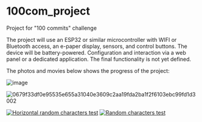 # 100com_project
Project for "100 commits" challenge

The project will use an ESP32 or similar microcontroller with WIFI or Bluetooth access, an e-paper display, sensors, and control buttons. The device will be battery-powered. Configuration and interaction via a web panel or a dedicated application. The final functionality is not yet defined. 

The photos and movies below shows the progress of the project:

![image](https://github.com/piotr-wrobel/100com_project/assets/46136339/b327aff5-b677-4bcc-867e-3e17c8eb6e24)

![0679f33df0e95535e655a31040e3609c2aa19fda2ba1f2f6103ebc99fd1d3002](https://github.com/piotr-wrobel/100com_project/assets/46136339/d6092f85-fc1d-476c-a3fe-0397e45b4892)



[![Horizontal random characters test](https://img.youtube.com/vi/dZoxxE7RiKM/0.jpg)](https://youtu.be/dZoxxE7RiKM "Horizontal random characters test")
[![Random characters test](https://img.youtube.com/vi/y9Lk12L0r0c/0.jpg)](https://www.youtube.com/watch?v=y9Lk12L0r0c "Random characters test")
